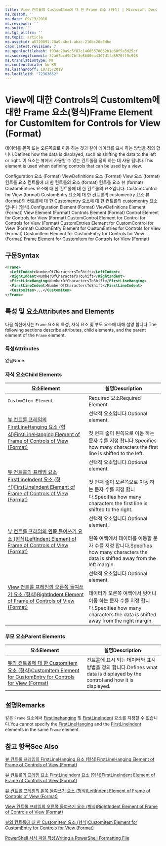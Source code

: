 ```yaml
---
title: View 컨트롤의 CustomItem에 대 한 Frame 요소 (형식) | Microsoft Docs
ms.custom: ''
ms.date: 09/13/2016
ms.reviewer: ''
ms.suite: ''
ms.tgt_pltfrm: ''
ms.topic: article
ms.assetid: a5729091-78a9-4bc1-abac-210bc20c6dbe
caps.latest.revision: 7
ms.openlocfilehash: f93dc20a9c5f87c14605578062b1e60f5a3d25cf
ms.sourcegitcommit: 52a67bcd9d7bf3e8600ea4302d1fa8970ff9c998
ms.translationtype: MT
ms.contentlocale: ko-KR
ms.lasthandoff: 10/15/2019
ms.locfileid: "72363652"
---
```

# <a name="frame-element-for-customitem-for-controls-for-view-format"></a><span data-ttu-id="07669-102">View에 대한 Controls의 CustomItem에 대한 Frame 요소(형식)</span><span class="sxs-lookup"><span data-stu-id="07669-102">Frame Element for CustomItem for Controls for View (Format)</span></span>

<span data-ttu-id="07669-103">데이터를 왼쪽 또는 오른쪽으로 이동 하는 것과 같이 데이터를 표시 하는 방법을 정의 합니다.</span><span class="sxs-lookup"><span data-stu-id="07669-103">Defines how the data is displayed, such as shifting the data to the left or right.</span></span> <span data-ttu-id="07669-104">이 요소는 뷰에서 사용할 수 있는 컨트롤을 정의 하는 데 사용 됩니다.</span><span class="sxs-lookup"><span data-stu-id="07669-104">This element is used when defining controls that can be used by a view.</span></span>

<span data-ttu-id="07669-105">Configuration 요소 (Format) ViewDefinitions 요소 (Format) View 요소 (format) 컨트롤 요소 컨트롤에 대 한 컨트롤의 요소 (format) 컨트롤 요소 뷰 (format) CustomEntries 요소에 대 한 컨트롤에 대 한 컨트롤의 요소입니다. CustomControl for View (format) CustomEntry 요소에 대 한 컨트롤의 customentry 요소 뷰 (format)의 컨트롤에 대 한 Customentry 요소에 대 한 컨트롤의 customentry 요소입니다 (형식).</span><span class="sxs-lookup"><span data-stu-id="07669-105">Configuration Element (Format) ViewDefinitions Element (Format) View Element (Format) Controls Element (Format) Control Element for Controls for View (Format) CustomControl Element for Control for Controls for View (Format) CustomEntries Element for CustomControl for View (Format) CustomEntry Element for CustomEntries for Controls for View (Format) CustomItem Element for CustomEntry for Controls for View (Format) Frame Element for CustomItem for Controls for View (Format)</span></span>

## <a name="syntax"></a><span data-ttu-id="07669-106">구문</span><span class="sxs-lookup"><span data-stu-id="07669-106">Syntax</span></span>

```xml
<Frame>
  <LeftIndent>NumberOfCharactersToShift</LeftIndent>
  <RightIndent>NumberOfCharactersToShift</RightIndent>
  <FirstLineHanging>NumberOfCharactersToShift</FirstLineHanging>
  <FirstLineIndent>NumberOfCharactersToShift</FirstLineIndent>
  <CustomItem>...</CustomItem>
</Frame>
```

## <a name="attributes-and-elements"></a><span data-ttu-id="07669-107">특성 및 요소</span><span class="sxs-lookup"><span data-stu-id="07669-107">Attributes and Elements</span></span>

<span data-ttu-id="07669-108">다음 섹션에서는 `Frame` 요소의 특성, 자식 요소 및 부모 요소에 대해 설명 합니다.</span><span class="sxs-lookup"><span data-stu-id="07669-108">The following sections describe attributes, child elements, and the parent element of the `Frame` element.</span></span>

### <a name="attributes"></a><span data-ttu-id="07669-109">특성</span><span class="sxs-lookup"><span data-stu-id="07669-109">Attributes</span></span>

<span data-ttu-id="07669-110">없음</span><span class="sxs-lookup"><span data-stu-id="07669-110">None.</span></span>

### <a name="child-elements"></a><span data-ttu-id="07669-111">자식 요소</span><span class="sxs-lookup"><span data-stu-id="07669-111">Child Elements</span></span>

|<span data-ttu-id="07669-112">요소</span><span class="sxs-lookup"><span data-stu-id="07669-112">Element</span></span>|<span data-ttu-id="07669-113">설명</span><span class="sxs-lookup"><span data-stu-id="07669-113">Description</span></span>|
|-------------|-----------------|
|`CustomItem Element`|<span data-ttu-id="07669-114">Required 요소</span><span class="sxs-lookup"><span data-stu-id="07669-114">Required Element</span></span>|
|[<span data-ttu-id="07669-115">뷰 컨트롤 프레임의 FirstLineHanging 요소 (형식)</span><span class="sxs-lookup"><span data-stu-id="07669-115">FirstLineHanging Element of Frame of Controls of View (Format)</span></span>](./firstlinehanging-element-for-frame-for-controls-for-view-format.md)|<span data-ttu-id="07669-116">선택적 요소입니다.</span><span class="sxs-lookup"><span data-stu-id="07669-116">Optional element.</span></span><br /><br /> <span data-ttu-id="07669-117">첫 번째 줄이 왼쪽으로 이동 하는 문자 수를 지정 합니다.</span><span class="sxs-lookup"><span data-stu-id="07669-117">Specifies how many characters the first line is shifted to the left.</span></span>|
|[<span data-ttu-id="07669-118">뷰 컨트롤의 프레임 요소 FirstLineIndent 요소 (형식)</span><span class="sxs-lookup"><span data-stu-id="07669-118">FirstLineIndent Element of Frame of Controls of View (Format)</span></span>](./firstlineindent-element-for-frame-for-controls-for-view-format.md)|<span data-ttu-id="07669-119">선택적 요소입니다.</span><span class="sxs-lookup"><span data-stu-id="07669-119">Optional element.</span></span><br /><br /> <span data-ttu-id="07669-120">첫 번째 줄이 오른쪽으로 이동 하는 문자 수를 지정 합니다.</span><span class="sxs-lookup"><span data-stu-id="07669-120">Specifies how many characters the first line is shifted to the right.</span></span>|
|[<span data-ttu-id="07669-121">뷰 컨트롤 프레임의 왼쪽 들여쓰기 요소 (형식)</span><span class="sxs-lookup"><span data-stu-id="07669-121">LeftIndent Element of Frame of Controls of View (Format)</span></span>](./leftindent-element-for-frame-for-controls-for-view-format.md)|<span data-ttu-id="07669-122">선택적 요소입니다.</span><span class="sxs-lookup"><span data-stu-id="07669-122">Optional element.</span></span><br /><br /> <span data-ttu-id="07669-123">왼쪽 여백에서 데이터를 이동할 문자 수를 지정 합니다.</span><span class="sxs-lookup"><span data-stu-id="07669-123">Specifies how many characters the data is shifted away from the left margin.</span></span>|
|[<span data-ttu-id="07669-124">View 컨트롤 프레임의 오른쪽 들여쓰기 요소 (형식)</span><span class="sxs-lookup"><span data-stu-id="07669-124">RightIndent Element of Frame of Controls of View (Format)</span></span>](./rightindent-element-for-frame-for-controls-for-view-format.md)|<span data-ttu-id="07669-125">선택적 요소입니다.</span><span class="sxs-lookup"><span data-stu-id="07669-125">Optional element.</span></span><br /><br /> <span data-ttu-id="07669-126">데이터가 오른쪽 여백에서 벗어나 이동 하는 문자 수를 지정 합니다.</span><span class="sxs-lookup"><span data-stu-id="07669-126">Specifies how many characters the data is shifted away from the right margin.</span></span>|

### <a name="parent-elements"></a><span data-ttu-id="07669-127">부모 요소</span><span class="sxs-lookup"><span data-stu-id="07669-127">Parent Elements</span></span>

|<span data-ttu-id="07669-128">요소</span><span class="sxs-lookup"><span data-stu-id="07669-128">Element</span></span>|<span data-ttu-id="07669-129">설명</span><span class="sxs-lookup"><span data-stu-id="07669-129">Description</span></span>|
|-------------|-----------------|
|[<span data-ttu-id="07669-130">뷰의 컨트롤에 대 한 CustomItem 요소 (형식)</span><span class="sxs-lookup"><span data-stu-id="07669-130">CustomItem Element for CustomEntry for Controls for View (Format)</span></span>](./customitem-element-for-customentry-for-controls-for-view-format.md)|<span data-ttu-id="07669-131">컨트롤에 표시 되는 데이터와 표시 방법을 정의 합니다.</span><span class="sxs-lookup"><span data-stu-id="07669-131">Defines what data is displayed by the control and how it is displayed.</span></span>|

## <a name="remarks"></a><span data-ttu-id="07669-132">설명</span><span class="sxs-lookup"><span data-stu-id="07669-132">Remarks</span></span>

<span data-ttu-id="07669-133">같은 `Frame` 요소에서 [Firstlinehanging](./firstlinehanging-element-for-frame-for-controls-for-view-format.md) 및 [FirstLineIndent](./firstlineindent-element-for-frame-for-controls-for-view-format.md) 요소를 지정할 수 없습니다.</span><span class="sxs-lookup"><span data-stu-id="07669-133">You cannot specify the [FirstLineHanging](./firstlinehanging-element-for-frame-for-controls-for-view-format.md) and the [FirstLineIndent](./firstlineindent-element-for-frame-for-controls-for-view-format.md) elements in the same `Frame` element.</span></span>

## <a name="see-also"></a><span data-ttu-id="07669-134">참고 항목</span><span class="sxs-lookup"><span data-stu-id="07669-134">See Also</span></span>

[<span data-ttu-id="07669-135">뷰 컨트롤 프레임의 FirstLineHanging 요소 (형식)</span><span class="sxs-lookup"><span data-stu-id="07669-135">FirstLineHanging Element of Frame of Controls of View (Format)</span></span>](./firstlinehanging-element-for-frame-for-controls-for-view-format.md)

[<span data-ttu-id="07669-136">뷰 컨트롤의 프레임 요소 FirstLineIndent 요소 (형식)</span><span class="sxs-lookup"><span data-stu-id="07669-136">FirstLineIndent Element of Frame of Controls of View (Format)</span></span>](./firstlineindent-element-for-frame-for-controls-for-view-format.md)

[<span data-ttu-id="07669-137">뷰 컨트롤 프레임의 왼쪽 들여쓰기 요소 (형식)</span><span class="sxs-lookup"><span data-stu-id="07669-137">LeftIndent Element of Frame of Controls of View (Format)</span></span>](./leftindent-element-for-frame-for-controls-for-view-format.md)

[<span data-ttu-id="07669-138">View 컨트롤 프레임의 오른쪽 들여쓰기 요소 (형식)</span><span class="sxs-lookup"><span data-stu-id="07669-138">RightIndent Element of Frame of Controls of View (Format)</span></span>](./rightindent-element-for-frame-for-controls-for-view-format.md)

[<span data-ttu-id="07669-139">뷰의 컨트롤에 대 한 CustomItem 요소 (형식)</span><span class="sxs-lookup"><span data-stu-id="07669-139">CustomItem Element for CustomEntry for Controls for View (Format)</span></span>](./customitem-element-for-customentry-for-controls-for-view-format.md)

[<span data-ttu-id="07669-140">PowerShell 서식 파일 작성</span><span class="sxs-lookup"><span data-stu-id="07669-140">Writing a PowerShell Formatting File</span></span>](./writing-a-powershell-formatting-file.md)
